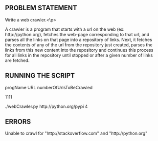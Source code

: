 PROBLEM STATEMENT
-----------------
<p>Write a web crawler.<\p>
<p>A crawler is a program that starts with a url on the web (ex: http://python.org), fetches the web-page corresponding to that url, and parses all the links on that page into a repository of links. Next, it fetches the contents of any of the url from the repository just created, parses the links from this new content into the repository and continues this process for all links in the repository until stopped or after a given number of links are fetched.</p>

RUNNING THE SCRIPT
------------------
<p>progName URL numberOfUrlsToBeCrawled</p>1111
<p>./webCrawler.py http://python.org/pypi 4</p>

ERRORS
------
<p>Unable to crawl for "http://stackoverflow.com" and "http://python.org"</p>
